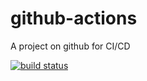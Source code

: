# github-actions
A project on github for CI/CD

[![build status](https://github.com/coryrylan/angular-github-actions/workflows/Build/badge.svg)](https://github.com/coryrylan/angular-github-actions/actions)
